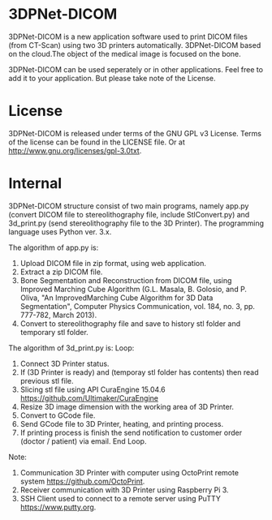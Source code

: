 # 3DPNet-DICOM
  3DPNet-DICOM is a new application software used to print DICOM files (from CT-Scan) using two 3D printers automatically. 3DPNet-DICOM based on the cloud.The object of the medical image is focused on the bone. 

  3DPNet-DICOM can be used seperately or in other applications. Feel free to add it to your application. But please take note of the License.

# License
  3DPNet-DICOM is released under terms of the GNU GPL v3 License. Terms of the license can be found in the LICENSE file. 
Or at http://www.gnu.org/licenses/gpl-3.0txt.

# Internal
  3DPNet-DICOM structure consist of two main programs, namely app.py (convert DICOM file to stereolithography file, include StlConvert.py) 
and 3d_print.py (send stereolithography file to the 3D Printer). The programming language uses Python ver. 3.x.
  
  The algorithm of app.py is:
  1. Upload DICOM file in zip format, using web application.
  2. Extract a zip DICOM file.
  3. Bone Segmentation and Reconstruction from DICOM file, using Improved Marching Cube Algorithm (G.L. Masala, B. Golosio, 
     and P. Oliva, "An ImprovedMarching Cube Algorithm for 3D Data Segmentation", Computer Physics Communication, vol. 184, 
     no. 3, pp. 777-782, March 2013).
  4. Convert to stereolithography file and save to history stl folder and temporary stl folder.

  The algorithm of 3d_print.py is:
  Loop:
  1. Connect 3D Printer status.
  2. If (3D Printer is ready) and (temporay stl folder has contents) then read previous stl file.
  3. Slicing stl file using API CuraEngine 15.04.6 <https://github.com/Ultimaker/CuraEngine>
  4. Resize 3D image dimension with the working area of 3D Printer.
  5. Convert to GCode file.
  6. Send GCode file to 3D Printer, heating, and printing process.
  7. If printing process is finish the send notification to customer order (doctor / patient) via email.
  End Loop.
  
  Note: 
  1. Communication 3D Printer with computer using OctoPrint remote system <https://github.com/OctoPrint>. 
  2. Receiver communication with 3D Printer using Raspberry Pi 3.
  3. SSH Client used to connect to a remote server using PuTTY <https://www.putty.org>.
